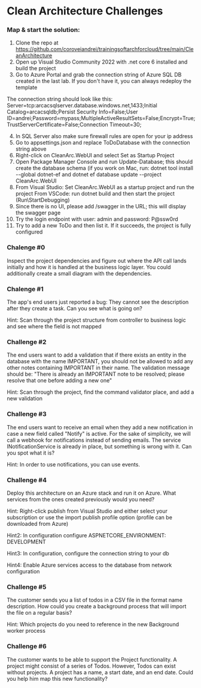 # Clean Architecture Challenges

### Map & start the solution:
1. Clone the repo at https://github.com/coroveiandrei/trainingsoftarchforcloud/tree/main/CleanArchitecture
2. Open up Visual Studio Community 2022 with .net core 6 installed and build the project
3. Go to Azure Portal and grab the connection string of Azure SQL DB created in the last lab. If you don't have it, you can always redeploy the template

The connection string should look like this:
Server=tcp:arcacsqlserver.database.windows.net,1433;Initial Catalog=arcacsqldb;Persist Security Info=False;User ID=andrei;Password=mypass;MultipleActiveResultSets=False;Encrypt=True;TrustServerCertificate=False;Connection Timeout=30;

4. In SQL Server also make sure firewall rules are open for your ip address
5. Go to appsettings.json and replace ToDoDatabase with the connection string above
6. Right-click on CleanArc.WebUI and select Set as Startup Project
7. Open Package Manager Console and run Update-Database; this should create the database schema
 (if you work on Mac, run: dotnet tool install --global dotnet-ef and dotnet ef database update --project CleanArc.WebUI
8. From Visual Studio: Set CleanArc.WebUI as a startup project and run the project
   From VSCode: run dotnet build and then start the project (Run\StartDebugging)
10. Since there is no UI, please add /swagger in the URL; this will display the swagger page
11. Try the login endpoint with user: admin and password: P@ssw0rd
111. Try to add a new ToDo and then list it. If it succeeds, the project is fully configured 


### Chalenge #0

Inspect the project dependencies and figure out where the API call lands initially and how it is handled at the business logic layer. You could additionally create a small diagram with the dependencies. 

### Chalenge #1 

The app's end users just reported a bug: They cannot see the description after they create a task. 
Can you see what is going on?

Hint: Scan through the project structure from controller to business logic and see where the field is not mapped

### Challenge #2
The end users want to add a validation that if there exists an entity in the database with the name IMPORTANT, you should not be allowed to add any other notes containing IMPORTANT in their name.
The validation message should be: "There is already an IMPORTANT note to be resolved; please resolve that one before adding a new one"

Hint: Scan through the project, find the command validator place, and add a new validation

### Challenge #3
The end users want to receive an email when they add a new notification in case a new field called "Notify" is active. For the sake of simplicity, we will call a webhook for notifications instead of sending emails. The service INotificationService is already in place, but something is wrong with it. Can you spot what it is?

Hint: In order to use notifications, you can use events.

### Challenge #4
Deploy this architecture on an Azure stack and run it on Azure. What services from the ones created previously would you need?

Hint: Right-click publish from Visual Studio and either select your subscription or use the import publish profile option (profile can be downloaded from Azure)

Hint2: In configuration configure ASPNETCORE_ENVIRONMENT: DEVELOPMENT

Hint3: In configuration, configure the connection string to your db

Hint4: Enable Azure services access to the database from network configuration

### Challenge #5
The customer sends you a list of todos in a CSV file in the format name description.
How could you create a background process that will import the file on a regular basis?

Hint: Which projects do you need to reference in the new Background worker process

### Challenge #6
The customer wants to be able to support the Project functionality. A project might consist of a series of Todos. However, Todos can exist without projects. A project has a name, a start date, and an end date.
Could you help him map this new functionality?


